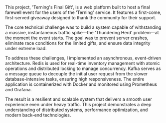 This project, 'Terning's Final Gift', is a web platform built to host a final farewell event for the users of the 'Terning' service. It features a first-come, first-served giveaway designed to thank the community for their support.

The core technical challenge was to build a system capable of withstanding a massive, instantaneous traffic spike—the 'Thundering Herd' problem—at the moment the event starts. The goal was to prevent server crashes, eliminate race conditions for the limited gifts, and ensure data integrity under extreme load.

To address these challenges, I implemented an asynchronous, event-driven architecture. Redis is used for real-time inventory management with atomic operations and distributed locking to manage concurrency. Kafka serves as a message queue to decouple the initial user request from the slower database-intensive tasks, ensuring high responsiveness. The entire application is containerized with Docker and monitored using Prometheus and Grafana.

The result is a resilient and scalable system that delivers a smooth user experience even under heavy traffic. This project demonstrates a deep understanding of distributed systems, performance optimization, and modern back-end technologies.
